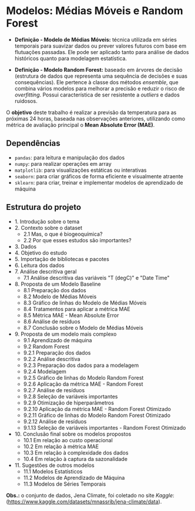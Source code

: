 # Modelos: Médias Móveis e Random Forest

* **Definição - Modelo de Médias Móveis:** técnica utilizada em séries temporais para suavizar dados ou prever valores futuros com base em flutuações passadas. Ele pode ser aplicado tanto para análise de dados históricos quanto para modelagem estatística.

* **Definição - Modelo Random Forest:** baseado em árvores de decisão (estrutura de dados que representa uma sequência de decisões e suas consequências). Ele pertence à classe dos métodos $ensemble$, que combina vários modelos para melhorar a precisão e reduzir o risco de $overfitting$. Possui característica de ser resistente a $outliers$ e dados ruidosos.


O **objetivo** deste trabalho é realizar a previsão da temperatura para as próximas 24 horas, baseada nas observações anteriores, utilizando como métrica de avaliação principal o **Mean Absolute Error (MAE)**.


## Dependências

* ```pandas```: para leitura e manipulação dos dados
* ```numpy```: para realizar operações em array
* ```matplotlib```: para visualizações estáticas ou interativas
* ```seaborn```: para criar gráficos de forma eficiente e visualmente atraente
* ```sklearn```: para criar, treinar e implementar modelos de aprendizado de máquina

## Estrutura do projeto

- $1.$ Introdução sobre o tema
- $2.$ Contexto sobre o dataset
    - $2.1$ Mas, o que é biogeoquímica?
    - $2.2$ Por que esses estudos são importantes?
- $3.$ Dados
- $4.$ Objetivo do estudo
- $5.$ Importação de bibliotecas e pacotes
- $6.$ Leitura dos dados
- $7.$ Análise descritiva geral
    - $7.1$ Análise descritiva das variáveis "T (degC)" e "Date Time"
- $8.$ Proposta de um Modelo Baseline
    - $8.1$ Preparação dos dados
    - $8.2$ Modelo de Médias Móveis
    - $8.3$ Gráfico de linhas do Modelo de Médias Móveis
    - $8.4$ Tratamentos para aplicar a métrica MAE
    - $8.5$ Métrica MAE - Mean Absolute Error
    - $8.6$ Análise de resíduos
    - $8.7$ Conclusão sobre o Modelo de Médias Móveis
- $9.$ Proposta de um modelo mais complexo
    - $9.1$ Aprendizado de máquina
    - $9.2$ Random Forest
    - $9.2.1$ Preparação dos dados
    - $9.2.2$ Análise descritiva
    - $9.2.3$ Preparação dos dados para a modelagem
    - $9.2.4$ Modelagem
    - $9.2.5$ Gráfico de linhas do Modelo Random Forest
    - $9.2.6$ Aplicação da métrica MAE - Random Forest
    - $9.2.7$ Análise de resíduos
    - $9.2.8$ Seleção de variáveis importantes
    - $9.2.9$ Otimização de hiperparâmetros
    - $9.2.10$ Aplicação da métrica MAE - Random Forest Otimizado
    - $9.2.11$ Gráfico de linhas do Modelo Random Forest Otimizado
    - $9.2.12$ Análise de resíduos
    - $9.1.13$ Seleção de variáveis importantes - Random Forest Otimizado
- $10.$ Conclusão final sobre os modelos propostos
    - $10.1$ Em relação ao custo operacional
    - $10.2$ Em relação à métrica MAE
    - $10.3$ Em relação à complexidade dos dados
    - $10.4$ Em relação à captura da sazonalidade
- $11.$ Sugestões de outros modelos
    - $11.1$ Modelos Estatísticos
    - $11.2$ Modelos de Aprendizado de Máquina
    - $11.3$ Modelos de Séries Temporais

**Obs.:** o conjunto de dados, Jena Climate, foi coletado no site $Kaggle$: (https://www.kaggle.com/datasets/mnassrib/jena-climate/data).
